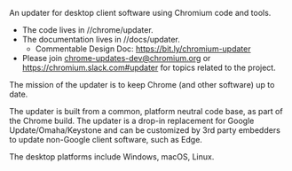 An updater for desktop client software using Chromium code and tools.

*   The code lives in //chrome/updater.
*   The documentation lives in //docs/updater.
    *   Commentable Design Doc: https://bit.ly/chromium-updater
*   Please join chrome-updates-dev@chromium.org or
https://chromium.slack.com#updater for topics related to the project.

The mission of the updater is to keep Chrome (and other software) up to date.

The updater is built from a common, platform neutral code base, as part of
the Chrome build. The updater is a drop-in replacement for Google
Update/Omaha/Keystone and can be customized by 3rd party embedders to
update non-Google client software, such as Edge.

The desktop platforms include Windows, macOS, Linux.
